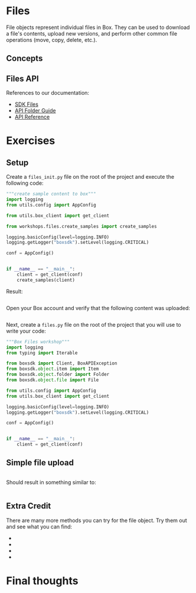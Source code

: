 # Files
File objects represent individual files in Box. They can be used to download a file's contents, upload new versions, and perform other common file operations (move, copy, delete, etc.).


## Concepts



## Files API
References to our documentation:
* [SDK Files](https://github.com/box/box-python-sdk/blob/main/docs/usage/files.md)
* [API Folder Guide](https://developer.box.com/guides/files/)
* [API Reference](https://developer.box.com/reference/resources/file/)


# Exercises
## Setup
Create a `files_init.py` file on the root of the project and execute the following code:
```python
"""create sample content to box"""
import logging
from utils.config import AppConfig

from utils.box_client import get_client

from workshops.files.create_samples import create_samples

logging.basicConfig(level=logging.INFO)
logging.getLogger("boxsdk").setLevel(logging.CRITICAL)

conf = AppConfig()


if __name__ == "__main__":
    client = get_client(conf)
    create_samples(client)
```
Result:
```

```

Open your Box account and verify that the following content was uploaded:
```

```


Next, create a `files.py` file on the root of the project that you will use to write your code:
```python
"""Box Files workshop"""
import logging
from typing import Iterable

from boxsdk import Client, BoxAPIException
from boxsdk.object.item import Item
from boxsdk.object.folder import Folder
from boxsdk.object.file import File

from utils.config import AppConfig
from utils.box_client import get_client

logging.basicConfig(level=logging.INFO)
logging.getLogger("boxsdk").setLevel(logging.CRITICAL)

conf = AppConfig()


if __name__ == "__main__":
    client = get_client(conf)

```

## Simple file upload

```python

```
Should result in something similar to:
```

```

## Extra Credit
There are many more methods you can try for the file object.
Try them out and see what you can find:
* []()
* []()
* []()
* []()

# Final thoughts










